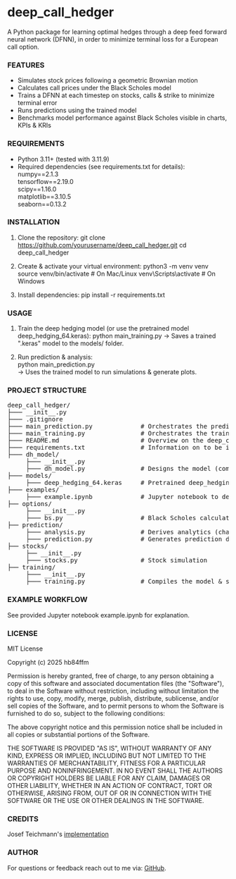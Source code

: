 # deep_call_hedger

A Python package for learning optimal hedges through a deep feed forward neural network (DFNN), in order to minimize terminal loss for a European call option. 

### FEATURES
- Simulates stock prices following a geometric Brownian motion
- Calculates call prices under the Black Scholes model
- Trains a DFNN at each timestep on stocks, calls & strike to minimize terminal error
- Runs predictions using the trained model
- Benchmarks model performance against Black Scholes visible in charts, KPIs & KRIs

### REQUIREMENTS
- Python 3.11+ (tested with 3.11.9)
- Required dependencies (see requirements.txt for details):<br>
    numpy==2.1.3<br>
    tensorflow==2.19.0<br>
    scipy==1.16.0<br>
    matplotlib==3.10.5<br>
    seaborn==0.13.2<br>

### INSTALLATION
1. Clone the repository:
       git clone https://github.com/yourusername/deep_call_hedger.git
       cd deep_call_hedger

2. Create & activate your virtual environment:
       python3 -m venv venv
       source venv/bin/activate      # On Mac/Linux
       venv\Scripts\activate         # On Windows

3. Install dependencies:
       pip install -r requirements.txt

### USAGE
1. Train the deep hedging model (or use the pretrained model deep_hedging_64.keras):
       python main_training.py
   -> Saves a trained ".keras" model to the models/ folder.

2. Run prediction & analysis:<br>
       python main_prediction.py<br>
   -> Uses the trained model to run simulations & generate plots.

### PROJECT STRUCTURE

<pre>deep_call_hedger/
├─── __init__.py
├─── .gitignore                     
├─── main_prediction.py             # Orchestrates the prediction
├─── main_training.py               # Orchestrates the training
├─── README.md                      # Overview on the deep_call_hedger package
├─── requirements.txt               # Information on to be installed packages
├─── dh_model/
     ├─── __init__.py
     ├─── dh_model.py               # Designs the model (computational graph) by Keras functional API
├─── models/                        
     ├─── deep_hedging_64.keras     # Pretrained deep_hedging_64.keras model trained across 64 timesteps
├─── examples/
     ├─── example.ipynb             # Jupyter notebook to describe to user the installation/setup
├── options/
     ├─── __init__.py
     ├─── bs.py                     # Black Scholes calculator for European calls
├── prediction/
     ├─── analysis.py               # Derives analytics (charts, KPIs & KRIs) on predicted data
     ├─── prediction.py             # Generates prediction data & runs prediction using the trained model 
├── stocks/                  
     ├── __init__.py
     ├─── stocks.py                 # Stock simulation
├── training/                   
     ├─── __init__.py
     ├─── training.py               # Compiles the model & starts the training</pre>

### EXAMPLE WORKFLOW
See provided Jupyter notebook example.ipynb for explanation.

### LICENSE
MIT License

Copyright (c) 2025 hb84ffm

Permission is hereby granted, free of charge, to any person obtaining a copy
of this software and associated documentation files (the "Software"), to deal
in the Software without restriction, including without limitation the rights
to use, copy, modify, merge, publish, distribute, sublicense, and/or sell
copies of the Software, and to permit persons to whom the Software is
furnished to do so, subject to the following conditions:

The above copyright notice and this permission notice shall be included in all
copies or substantial portions of the Software.

THE SOFTWARE IS PROVIDED "AS IS", WITHOUT WARRANTY OF ANY KIND, EXPRESS OR
IMPLIED, INCLUDING BUT NOT LIMITED TO THE WARRANTIES OF MERCHANTABILITY,
FITNESS FOR A PARTICULAR PURPOSE AND NONINFRINGEMENT. IN NO EVENT SHALL THE
AUTHORS OR COPYRIGHT HOLDERS BE LIABLE FOR ANY CLAIM, DAMAGES OR OTHER
LIABILITY, WHETHER IN AN ACTION OF CONTRACT, TORT OR OTHERWISE, ARISING FROM,
OUT OF OR IN CONNECTION WITH THE SOFTWARE OR THE USE OR OTHER DEALINGS IN THE
SOFTWARE.

### CREDITS
Josef Teichmann's [implementation](https://gist.github.com/jteichma/4d9c0079dbf4e9c3cdff3fd1befabd23)

### AUTHOR
For questions or feedback reach out to me via: [GitHub](https://github.com/hb84ffm).

